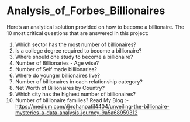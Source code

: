 # Analysis_of_Forbes_Billionaires
Here’s an analytical solution provided on how to become a billionaire.
The 10 most critical questions that are answered in this project:
1. Which sector has the most number of billionaires?
2. Is a college degree required to become a billionaire?
3. Where should one study to become a billionaire?
4. Number of Billionaries - Age wise?
5. Number of Self made billionaries?
6. Where do younger billionaires live?
7. Number of billionaires in each relationship category?
8. Net Worth of Billionaires by Country?
9. Which city has the highest number of billionaires?
10. Number of billionaire families?
    Read My Blog :- https://medium.com/@rohanpatil4404/unveiling-the-billionaire-mysteries-a-data-analysis-journey-9a5a68959312
